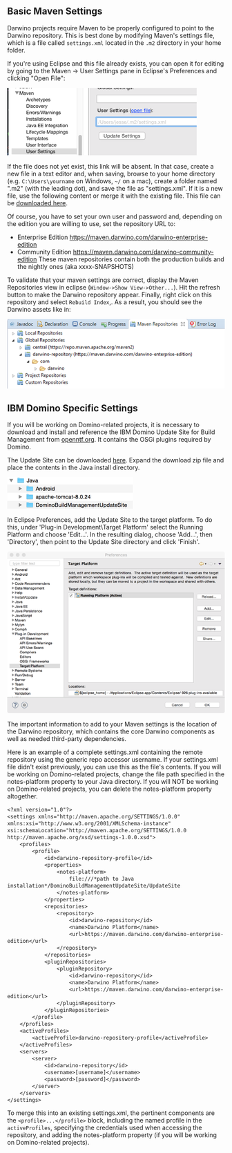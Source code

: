 Basic Maven Settings
--------------------

Darwino projects require Maven to be properly configured to point to the Darwino repository. This is best done by modifying Maven's settings file, which is a file called `settings.xml` located in the `.m2` directory in your home folder.

If you're using Eclipse and this file already exists, you can open it for editing by going to the Maven &rarr; User Settings pane in Eclipse's Preferences and clicking "Open File":

![](eclipse-mavenopenfile.png)

If the file does not yet exist, this link will be absent. In that case, create a new file in a text editor and, when saving, browse to your home directory (e.g. `C:\Users\yourname` on Windows, `~/` on a mac), create a folder named ".m2" (with the leading dot), and save the file as "settings.xml". If it is a new file, use the following content or merge it with the existing file. This  file can be [downloaded here](settings.xml).

Of course, you have to set your own user and password and, depending on the edition you are
willing to use, set the repository URL to:
- Enterprise Edition
	<https://maven.darwino.com/darwino-enterprise-edition>
- Community Edition
	<https://maven.darwino.com/darwino-community-edition>
These maven repositories contain both the production builds and the nightly ones (aka xxxx-SNAPSHOTS)

To validate that your maven settings are correct, display the Maven Repositories view in
eclipse (`Window->Show View->Other...`). Hit the refresh button to make the Darwino repository appear. Finally, right click on this repository and select `Rebuild Index`,. As a result, you should see the Darwino assets like in:

![](eclipse-mavenrepo.png)


IBM Domino Specific Settings
----------------------------

If you will be working on Domino-related projects, it is necessary to download and install and reference the IBM Domino Update Site for Build Management from [openntf.org](https://www.openntf.org/main.nsf). It contains the OSGi plugins required by Domino.

The Update Site can be downloaded [here](http://www.openntf.org/main.nsf/project.xsp?r=project/IBM%20Domino%20Update%20Site%20for%20Build%20Management). Expand the download zip file and place the contents in the Java install directory.

![](Install_Domino_Update_Site1.png)

In Eclipse Preferences, add the Update Site to the target platform. To do this, under 'Plug-in Development\Target Platform' select the Running Platform and choose 'Edit...'. In the resulting dialog, choose 'Add...', then 'Directory', then point to the Update Site directory and click 'Finish'. 

![](Install_Domino_Update_Site2.png)


The important information to add to your Maven settings is the location of the Darwino repository, which contains the core Darwino components as well as needed third-party dependencies.

Here is an example of a complete settings.xml containing the remote repository using the generic repo accessor username. If your settings.xml file didn't exist previously, you can use this as the file's contents. If you will be working on Domino-related projects, change the file path specified in the notes-platform property to your Java directory. If you will NOT be working on Domino-related projects, you can delete the notes-platform property altogether.

	<?xml version="1.0"?>
	<settings xmlns="http://maven.apache.org/SETTINGS/1.0.0" xmlns:xsi="http://www.w3.org/2001/XMLSchema-instance" xsi:schemaLocation="http://maven.apache.org/SETTINGS/1.0.0 http://maven.apache.org/xsd/settings-1.0.0.xsd">
		<profiles>
			<profile>
				<id>darwino-repository-profile</id>
	            <properties>
	            	<notes-platform>
	                	file:///*path to Java installation*/DominoBuildManagementUpdateSite/UpdateSite
	            	</notes-platform>
	        	</properties>
				<repositories>
					<repository>
						<id>darwino-repository</id>
						<name>Darwino Platform</name>
						<url>https://maven.darwino.com/darwino-enterprise-edition</url>
					</repository>
				</repositories>
				<pluginRepositories>
					<pluginRepository>
						<id>darwino-repository</id>
						<name>Darwino Platform</name>
						<url>https://maven.darwino.com/darwino-enterprise-edition</url>
					</pluginRepository>
				</pluginRepositories>
			</profile>
		</profiles>
		<activeProfiles>
			<activeProfile>darwino-repository-profile</activeProfile>
		</activeProfiles>
		<servers>
			<server>
			    <id>darwino-repository</id>
			    <username>[username]</username>
			    <password>[password]</password>
			</server>
		</servers>
	</settings>

To merge this into an existing settings.xml, the pertinent components are the `<profile>...</profile>` block, including the named profile in the `activeProfiles`, specifying the credentials used when accessing the repository, and adding the notes-platform property (if you will be working on Domino-related projects).